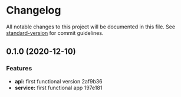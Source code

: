 # Changelog

All notable changes to this project will be documented in this file. See [standard-version](https://github.com/conventional-changelog/standard-version) for commit guidelines.

## 0.1.0 (2020-12-10)


### Features

* **api:** first functional version 2af9b36
* **service:** first functional app 197e181
